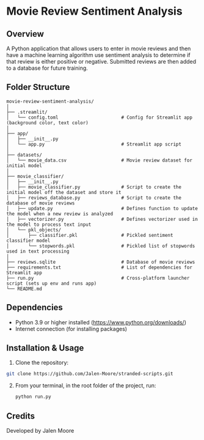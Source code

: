 # **Movie Review Sentiment Analysis**

## **Overview**
A Python application that allows users to enter in movie reviews and then have a machine learning algorithm use sentiment analysis to determine if that review is either positive or negative. Submitted reviews are then added to a database for future training.

## **Folder Structure**
```plaintext
movie-review-sentiment-analysis/
│
├── .streamlit/
│   └── config.toml                       # Config for Streamlit app (background color, text color)
│
├── app/
│   ├── __init__.py
│   └── app.py                            # Streamlit app script
│
├── datasets/
│   └── movie_data.csv                    # Movie review dataset for initial model
│
├── movie_classifier/
│   ├── __init__.py              
│   ├── movie_classifier.py               # Script to create the initial model off the dataset and store it
│   ├── reviews_database.py               # Script to create the database of movie reviews
│   ├── update.py                         # Defines function to update the model when a new review is analyzed
│   ├── vectorizer.py                     # Defines vectorizer used in the model to process text input
│   └── pkl_objects/
│       ├── classifier.pkl                # Pickled sentiment classifier model
│       └── stopwords.pkl                 # Pickled list of stopwords used in text processing
│
├── reviews.sqlite                        # Database of movie reviews
├── requirements.txt                      # List of dependencies for Streamlit app
├── run.py                                # Cross-platform launcher script (sets up env and runs app)
└── README.md
```

## **Dependencies**
- Python 3.9 or higher installed (https://www.python.org/downloads/)
- Internet connection (for installing packages)

## **Installation & Usage**
1. Clone the repository:
```sh
git clone https://github.com/Jalen-Moore/stranded-scripts.git
```

2. From your terminal, in the root folder of the project, run:
   ```sh
   python run.py
   ```
   
## **Credits**
Developed by Jalen Moore
